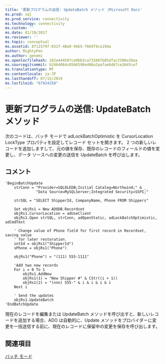 ```yaml
---
title: '更新プログラムの送信: UpdateBatch メソッド |Microsoft Docs'
ms.prod: sql
ms.prod_service: connectivity
ms.technology: connectivity
ms.custom: ''
ms.date: 01/19/2017
ms.reviewer: ''
ms.topic: conceptual
ms.assetid: 87123797-831f-48e0-94b5-f669f9ca194a
author: MightyPen
ms.author: genemi
ms.openlocfilehash: 182e444587ce9bb3ca73166fb05dfac2506a39aa
ms.sourcegitcommit: b2464064c0566590e486a3aafae6d67ce2645cef
ms.translationtype: MT
ms.contentlocale: ja-JP
ms.lasthandoff: 07/15/2019
ms.locfileid: "67924258"
---
```

# <a name="sending-the-updates-updatebatch-method"></a>更新プログラムの送信: UpdateBatch メソッド
次のコードは、バッチ モードで adLockBatchOptimistic を CursorLocation LockType プロパティを設定してレコード セットを開きます。 2 つの新しいレコードを追加しますして、元の値を保存、既存のレコードのフィールドの値を変更し、データ ソースへの変更の送信を UpdateBatch を呼び出します。  
  
## <a name="remarks"></a>コメント  
  
```  
'BeginBatchUpdate  
    strConn = "Provider=SQLOLEDB;Initial Catalog=Northwind;" & _  
              "Data Source=MySQLServer;Integrated Security=SSPI;"  
  
    strSQL = "SELECT ShipperId, CompanyName, Phone FROM Shippers"  
  
    Set objRs1 = New ADODB.Recordset  
    objRs1.CursorLocation = adUseClient  
    objRs1.Open strSQL, strConn, adOpenStatic, adLockBatchOptimistic, adCmdText  
  
    ' Change value of Phone field for first record in Recordset, saving value  
    ' for later restoration.  
    intId = objRs1("ShipperId")  
    sPhone = objRs1("Phone")  
  
    objRs1("Phone") = "(111) 555-1111"  
  
    'Add two new records  
    For i = 0 To 1  
        objRs1.AddNew  
        objRs1(1) = "New Shipper #" & CStr((i + 1))  
        objRs1(2) = "(nnn) 555-" & i & i & i & i  
    Next i  
  
    ' Send the updates  
    objRs1.UpdateBatch  
'EndBatchUpdate  
```  
  
 現在のレコードを編集または UpdateBatch メソッドを呼び出すと、新しいレコードを追加する場合、ADO は自動的に、Update メソッドをプロバイダーに変更を一括送信する前に、現在のレコードに保留中の変更を保存を呼び出します。  
  
## <a name="see-also"></a>関連項目  
 [バッチ モード](../../../ado/guide/data/batch-mode.md)
